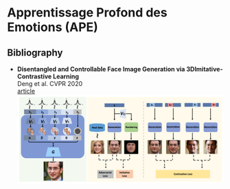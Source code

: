 # Apprentissage Profond des Emotions (APE)

## Bibliography

- **Disentangled and Controllable Face Image Generation via 3DImitative-Contrastive Learning** <br />
    Deng et al. CVPR 2020 <br />
    [article](https://openaccess.thecvf.com/content_CVPR_2020/papers/Deng_Disentangled_and_Controllable_Face_Image_Generation_via_3D_Imitative-Contrastive_Learning_CVPR_2020_paper.pdf) <br />
    ![alt text](https://github.com/c-penzo/APE/blob/main/Deng2020.png)
